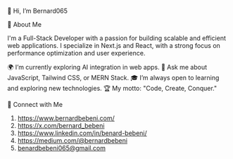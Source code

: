 👋 Hi, I’m Bernard065

🚀 About Me

I'm a Full-Stack Developer with a passion for building scalable and efficient web applications. I specialize in Next.js and React, with a strong focus on performance optimization and user experience.

🌍 I’m currently exploring AI integration in web apps.
💬 Ask me about JavaScript, Tailwind CSS, or MERN Stack.
🎓 I’m always open to learning and exploring new technologies.
🏆 My motto: "Code, Create, Conquer."

🔗 Connect with Me
1. https://www.bernardbebeni.com/
2. https://x.com/bernard_bebeni
3. https://www.linkedin.com/in/benard-bebeni/
4. https://medium.com/@bernardbebeni
5. benardbebeni065@gmail.com


